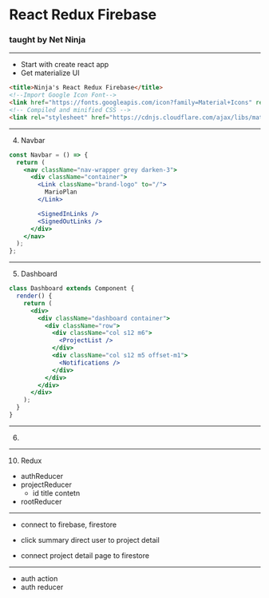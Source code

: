 # React Redux Firebase 
### taught by Net Ninja

---
- Start with create react app
- Get materialize UI
```html
<title>Ninja's React Redux Firebase</title>
<!--Import Google Icon Font-->
<link href="https://fonts.googleapis.com/icon?family=Material+Icons" rel="stylesheet">
<!-- Compiled and minified CSS -->
<link rel="stylesheet" href="https://cdnjs.cloudflare.com/ajax/libs/materialize/1.0.0/css/materialize.min.css">
```

---
4. Navbar
```jsx
const Navbar = () => {
  return (
    <nav className="nav-wrapper grey darken-3">
      <div className="container">
        <Link className="brand-logo" to="/">
          MarioPlan
        </Link>

        <SignedInLinks />
        <SignedOutLinks />
      </div>
    </nav>
  );
};
```
---
5. Dashboard
```jsx
class Dashboard extends Component {
  render() {
    return (
      <div>
        <div className="dashboard container">
          <div className="row">
            <div className="col s12 m6">
              <ProjectList />
            </div>
            <div className="col s12 m5 offset-m1">
              <Notifications />
            </div>
          </div>
        </div>
      </div>
    );
  }
}
```
---
6. 

---
10. Redux

- authReducer
- projectReducer
  - id title contetn
- rootReducer

--- 
- connect to firebase, firestore

- click summary direct user to project detail

- connect project detail page to firestore

---

- auth action
- auth reducer